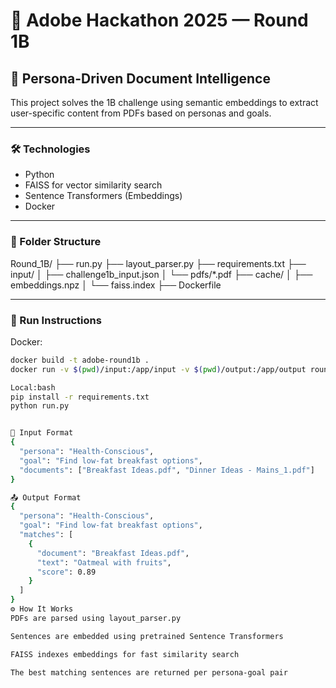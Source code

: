 # 🤖 Adobe Hackathon 2025 — Round 1B
## 🧬 Persona-Driven Document Intelligence

This project solves the 1B challenge using semantic embeddings to extract user-specific content from PDFs based on personas and goals.

---

### 🛠 Technologies
- Python
- FAISS for vector similarity search
- Sentence Transformers (Embeddings)
- Docker

---

### 📂 Folder Structure

Round_1B/
├── run.py
├── layout_parser.py
├── requirements.txt
├── input/
│ ├── challenge1b_input.json
│ └── pdfs/*.pdf
├── cache/
│ ├── embeddings.npz
│ └── faiss.index
├── Dockerfile

---

### 🚀 Run Instructions

Docker:
```bash
docker build -t adobe-round1b .
docker run -v $(pwd)/input:/app/input -v $(pwd)/output:/app/output round1b

Local:bash
pip install -r requirements.txt
python run.py


🧩 Input Format
{
  "persona": "Health-Conscious",
  "goal": "Find low-fat breakfast options",
  "documents": ["Breakfast Ideas.pdf", "Dinner Ideas - Mains_1.pdf"]
}

📤 Output Format
{
  "persona": "Health-Conscious",
  "goal": "Find low-fat breakfast options",
  "matches": [
    {
      "document": "Breakfast Ideas.pdf",
      "text": "Oatmeal with fruits",
      "score": 0.89
    }
  ]
}
⚙️ How It Works
PDFs are parsed using layout_parser.py

Sentences are embedded using pretrained Sentence Transformers

FAISS indexes embeddings for fast similarity search

The best matching sentences are returned per persona-goal pair
